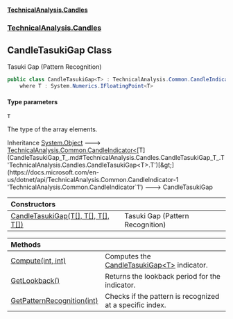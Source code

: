 #### [TechnicalAnalysis.Candles](Atypical.TechnicalAnalysis.Candles.md 'Atypical.TechnicalAnalysis.Candles')
### [TechnicalAnalysis.Candles](Atypical.TechnicalAnalysis.Candles.md#TechnicalAnalysis.Candles 'TechnicalAnalysis.Candles')

## CandleTasukiGap<T> Class

Tasuki Gap (Pattern Recognition)

```csharp
public class CandleTasukiGap<T> : TechnicalAnalysis.Common.CandleIndicator<T>
    where T : System.Numerics.IFloatingPoint<T>
```
#### Type parameters

<a name='TechnicalAnalysis.Candles.CandleTasukiGap_T_.T'></a>

`T`

The type of the array elements.

Inheritance [System.Object](https://docs.microsoft.com/en-us/dotnet/api/System.Object 'System.Object') &#129106; [TechnicalAnalysis.Common.CandleIndicator&lt;](https://docs.microsoft.com/en-us/dotnet/api/TechnicalAnalysis.Common.CandleIndicator-1 'TechnicalAnalysis.Common.CandleIndicator`1')[T](CandleTasukiGap_T_.md#TechnicalAnalysis.Candles.CandleTasukiGap_T_.T 'TechnicalAnalysis.Candles.CandleTasukiGap<T>.T')[&gt;](https://docs.microsoft.com/en-us/dotnet/api/TechnicalAnalysis.Common.CandleIndicator-1 'TechnicalAnalysis.Common.CandleIndicator`1') &#129106; CandleTasukiGap<T>

| Constructors | |
| :--- | :--- |
| [CandleTasukiGap(T[], T[], T[], T[])](CandleTasukiGap_T_.CandleTasukiGap(T[],T[],T[],T[]).md 'TechnicalAnalysis.Candles.CandleTasukiGap<T>.CandleTasukiGap(T[], T[], T[], T[])') | Tasuki Gap (Pattern Recognition) |

| Methods | |
| :--- | :--- |
| [Compute(int, int)](CandleTasukiGap_T_.Compute(int,int).md 'TechnicalAnalysis.Candles.CandleTasukiGap<T>.Compute(int, int)') | Computes the [CandleTasukiGap&lt;T&gt;](CandleTasukiGap_T_.md 'TechnicalAnalysis.Candles.CandleTasukiGap<T>') indicator. |
| [GetLookback()](CandleTasukiGap_T_.GetLookback().md 'TechnicalAnalysis.Candles.CandleTasukiGap<T>.GetLookback()') | Returns the lookback period for the indicator. |
| [GetPatternRecognition(int)](CandleTasukiGap_T_.GetPatternRecognition(int).md 'TechnicalAnalysis.Candles.CandleTasukiGap<T>.GetPatternRecognition(int)') | Checks if the pattern is recognized at a specific index. |
